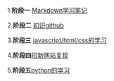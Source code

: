 1.**阶段一** [Markdown学习笔记](https://github.com/Mr-Chenxii/Learning/blob/main/%E9%98%B6%E6%AE%B5%E4%B8%80%EF%BC%9AMarkdown%E5%BF%AB%E9%80%9F%E5%85%A5%E9%97%A8(typora).md)

2.**阶段二** [初识github](https://github.com/Mr-Chenxii/Learning/blob/main/%E9%98%B6%E6%AE%B5%E4%BA%8C%EF%BC%9A%E5%88%9D%E8%AF%86github.md)

3.**阶段三** [javascript/html/css的学习](https://github.com/Mr-Chenxii/Learning/blob/main/%E9%98%B6%E6%AE%B5%E4%B8%89%EF%BC%9AJavaScript%E5%AD%A6%E4%B9%A0.md)

4.**阶段四**[招新网站复现](https://mr-chenxii.github.io/web/)

5.**阶段五**[python的学习](https://github.com/Mr-Chenxii/Learning/blob/main/%E9%98%B6%E6%AE%B5%E5%9B%9B%EF%BC%9Apython%E7%AC%94%E8%AE%B0.md)
